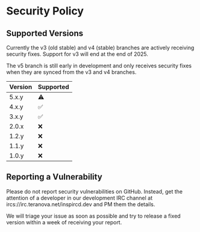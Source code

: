 # Security Policy

## Supported Versions

Currently the v3 (old stable) and v4 (stable) branches are actively receiving security fixes. Support for v3 will end at the end of 2025.

The v5 branch is still early in development and only receives security fixes when they are synced from the v3 and v4 branches.

Version | Supported
------- | ---------
5.x.y   | :warning:
4.x.y   | :white_check_mark:
3.x.y   | :white_check_mark:
2.0.x   | :x:
1.2.y   | :x:
1.1.y   | :x:
1.0.y   | :x:

## Reporting a Vulnerability

Please do not report security vulnerabilities on GitHub. Instead, get the attention of a developer in our development IRC channel at ircs://irc.teranova.net/inspircd.dev and PM them the details.

We will triage your issue as soon as possible and try to release a fixed version within a week of receiving your report.
